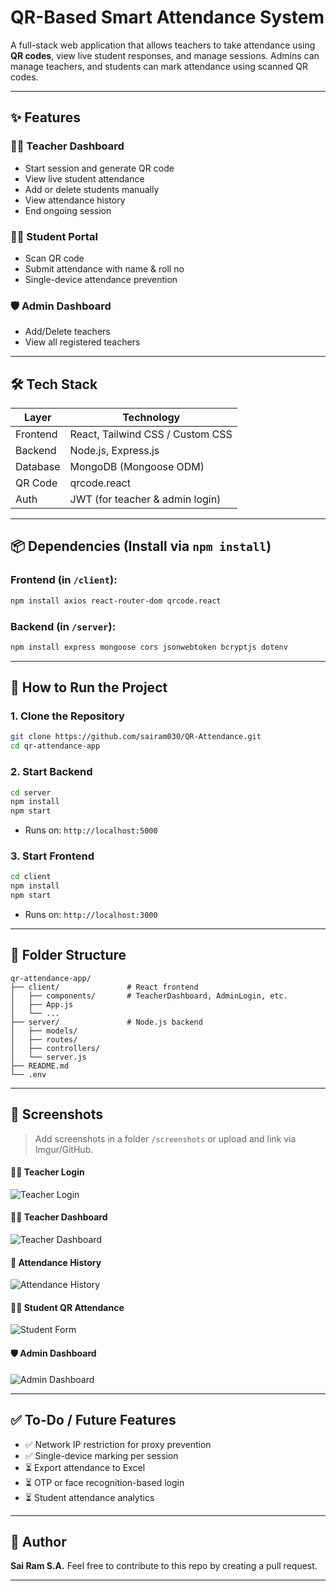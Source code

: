 # QR-Based Smart Attendance System

A full-stack web application that allows teachers to take attendance using **QR codes**, view live student responses, and manage sessions. Admins can manage teachers, and students can mark attendance using scanned QR codes.

---

## ✨ Features

### 🧑‍🏫 Teacher Dashboard

* Start session and generate QR code
* View live student attendance
* Add or delete students manually
* View attendance history
* End ongoing session

### 👨‍🏫 Student Portal

* Scan QR code
* Submit attendance with name & roll no
* Single-device attendance prevention

### 🛡️ Admin Dashboard

* Add/Delete teachers
* View all registered teachers

---

## 🛠️ Tech Stack

| Layer    | Technology                       |
| -------- | -------------------------------- |
| Frontend | React, Tailwind CSS / Custom CSS |
| Backend  | Node.js, Express.js              |
| Database | MongoDB (Mongoose ODM)           |
| QR Code  | qrcode.react                     |
| Auth     | JWT (for teacher & admin login)  |

---

## 📦 Dependencies (Install via `npm install`)

### Frontend (in `/client`):

```bash
npm install axios react-router-dom qrcode.react
```

### Backend (in `/server`):

```bash
npm install express mongoose cors jsonwebtoken bcryptjs dotenv
```

---

## 🚀 How to Run the Project

### 1. Clone the Repository

```bash
git clone https://github.com/sairam030/QR-Attendance.git
cd qr-attendance-app
```

### 2. Start Backend

```bash
cd server
npm install
npm start
```

* Runs on: `http://localhost:5000`

### 3. Start Frontend

```bash
cd client
npm install
npm start
```

* Runs on: `http://localhost:3000`

---

## 📅 Folder Structure

```
qr-attendance-app/
├── client/               # React frontend
│   ├── components/       # TeacherDashboard, AdminLogin, etc.
│   ├── App.js
│   └── ...
├── server/               # Node.js backend
│   ├── models/
│   ├── routes/
│   ├── controllers/
│   └── server.js
├── README.md
└── .env
```

---

## 📸 Screenshots

> Add screenshots in a folder `/screenshots` or upload and link via Imgur/GitHub.

#### 👨‍🏫 Teacher Login

![Teacher Login](screenshots/teacher-login.png)

#### 🧑‍🏫 Teacher Dashboard

![Teacher Dashboard](screenshots/teacher-dashboard.png)

#### 📅 Attendance History

![Attendance History](screenshots/history-table.png)

#### 👨‍🏫 Student QR Attendance

![Student Form](screenshots/student-form.jpeg)

#### 🛡️ Admin Dashboard

![Admin Dashboard](screenshots/admin-dashboard.png)

---

## ✅ To-Do / Future Features

* ✅ Network IP restriction for proxy prevention
* ✅ Single-device marking per session
* ⏳ Export attendance to Excel
* ⏳ OTP or face recognition-based login
* ⏳ Student attendance analytics

---

## 👤 Author

**Sai Ram S.A.**
Feel free to contribute to this repo by creating a pull request.

---
